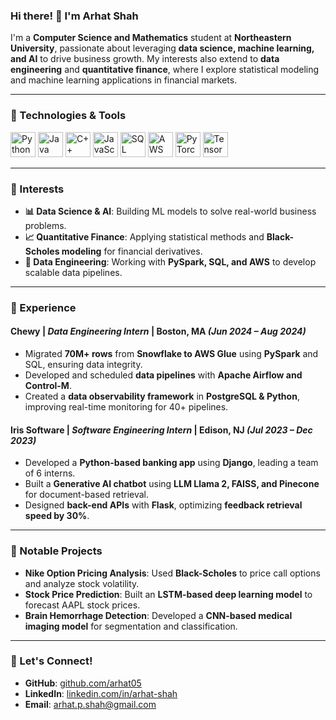 ### Hi there! 👋 I'm Arhat Shah

I'm a **Computer Science and Mathematics** student at **Northeastern University**, passionate about leveraging **data science, machine learning, and AI** to drive business growth. My interests also extend to **data engineering** and **quantitative finance**, where I explore statistical modeling and machine learning applications in financial markets.

---

### 🔧 Technologies & Tools
<p align="left">
  <img src="https://cdn.jsdelivr.net/gh/devicons/devicon/icons/python/python-original.svg" alt="Python" width="40" height="40"/>
  <img src="https://cdn.jsdelivr.net/gh/devicons/devicon/icons/java/java-original.svg" alt="Java" width="40" height="40"/>
  <img src="https://cdn.jsdelivr.net/gh/devicons/devicon/icons/cplusplus/cplusplus-original.svg" alt="C++" width="40" height="40"/>
  <img src="https://cdn.jsdelivr.net/gh/devicons/devicon/icons/javascript/javascript-original.svg" alt="JavaScript" width="40" height="40"/>
  <img src="https://cdn.jsdelivr.net/gh/devicons/devicon/icons/mysql/mysql-original.svg" alt="SQL" width="40" height="40"/>
  <img src="https://cdn.jsdelivr.net/gh/devicons/devicon/icons/aws/aws-original.svg" alt="AWS" width="40" height="40"/>
  <img src="https://cdn.jsdelivr.net/gh/devicons/devicon/icons/pytorch/pytorch-original.svg" alt="PyTorch" width="40" height="40"/>
  <img src="https://cdn.jsdelivr.net/gh/devicons/devicon/icons/tensorflow/tensorflow-original.svg" alt="TensorFlow" width="40" height="40"/>
</p>

---

### 🔭 Interests
- **📊 Data Science & AI**: Building ML models to solve real-world business problems.
- **📈 Quantitative Finance**: Applying statistical methods and **Black-Scholes modeling** for financial derivatives.
- **💾 Data Engineering**: Working with **PySpark, SQL, and AWS** to develop scalable data pipelines.

---

### 💼 Experience
#### **Chewy** | *Data Engineering Intern* | Boston, MA *(Jun 2024 – Aug 2024)*
- Migrated **70M+ rows** from **Snowflake to AWS Glue** using **PySpark** and SQL, ensuring data integrity.
- Developed and scheduled **data pipelines** with **Apache Airflow and Control-M**.
- Created a **data observability framework** in **PostgreSQL & Python**, improving real-time monitoring for 40+ pipelines.

#### **Iris Software** | *Software Engineering Intern* | Edison, NJ *(Jul 2023 – Dec 2023)*
- Developed a **Python-based banking app** using **Django**, leading a team of 6 interns.
- Built a **Generative AI chatbot** using **LLM Llama 2, FAISS, and Pinecone** for document-based retrieval.
- Designed **back-end APIs** with **Flask**, optimizing **feedback retrieval speed by 30%**.

---

### 📂 Notable Projects
- **Nike Option Pricing Analysis**: Used **Black-Scholes** to price call options and analyze stock volatility.
- **Stock Price Prediction**: Built an **LSTM-based deep learning model** to forecast AAPL stock prices.
- **Brain Hemorrhage Detection**: Developed a **CNN-based medical imaging model** for segmentation and classification.

---

### 🚀 Let's Connect!
- **GitHub**: [github.com/arhat05](https://github.com/arhat05)
- **LinkedIn**: [linkedin.com/in/arhat-shah](https://linkedin.com/in/arhat-shah)
- **Email**: arhat.p.shah@gmail.com


